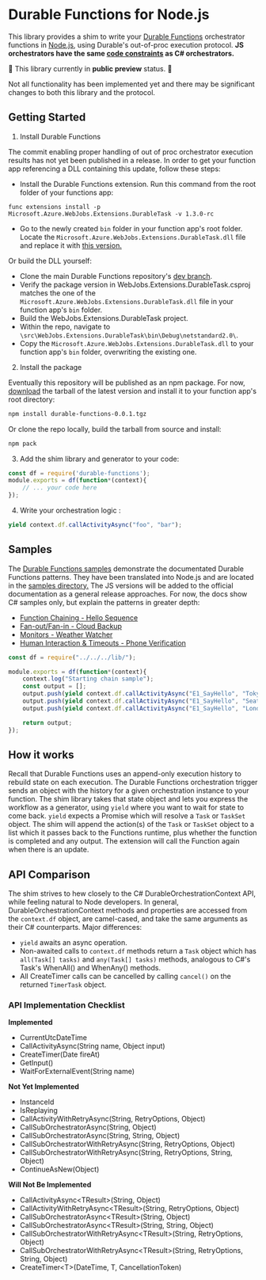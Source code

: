 # Durable Functions for Node.js

This library provides a shim to write your [Durable Functions](https://docs.microsoft.com/en-us/azure/azure-functions/durable-functions-overview) orchestrator functions in [Node.js](https://docs.microsoft.com/en-us/azure/azure-functions/functions-reference-node), using Durable's out-of-proc execution protocol. **JS orchestrators have the same [code constraints](https://docs.microsoft.com/en-us/azure/azure-functions/durable-functions-checkpointing-and-replay#orchestrator-code-constraints) as C# orchestrators.**

🚧 This library currently in **public preview** status. 🚧

Not all functionality has been implemented yet and there may be significant changes to both this library and the protocol.

## Getting Started

1. Install Durable Functions

The commit enabling proper handling of out of proc orchestrator execution results has not yet been published in a release. In order to get your function app referencing a DLL containing this update, follow these steps:

* Install the Durable Functions extension. Run this command from the root folder of your functions app:
```
func extensions install -p Microsoft.Azure.WebJobs.Extensions.DurableTask -v 1.3.0-rc
```
* Go to the newly created `bin` folder in your function app's root folder. Locate the `Microsoft.Azure.WebJobs.Extensions.DurableTask.dll` file and replace it with [this version.](https://durablejspreview.blob.core.windows.net/durable-functions-preview-0-0-1/Microsoft.Azure.WebJobs.Extensions.DurableTask.dll)

Or build the DLL yourself:
* Clone the main Durable Functions repository's [dev branch](/Azure/azure-functions-durable-extension/tree/dev).
* Verify the package version in WebJobs.Extensions.DurableTask.csproj matches the one of the `Microsoft.Azure.WebJobs.Extensions.DurableTask.dll` file in your function app's `bin` folder.
* Build the WebJobs.Extensions.DurableTask project.
* Within the repo, navigate to `\src\WebJobs.Extensions.DurableTask\bin\Debug\netstandard2.0\`.
* Copy the `Microsoft.Azure.WebJobs.Extensions.DurableTask.dll` to your function app's `bin` folder, overwriting the existing one.

2. Install the package

Eventually this repository will be published as an npm package. For now, [download](https://durablejspreview.blob.core.windows.net/durable-functions-preview-0-0-1/durable-functions-0.0.1.tgz) the tarball of the latest version and install it to your function app's root directory:

```bash
npm install durable-functions-0.0.1.tgz
```

Or clone the repo locally, build the tarball from source and install:

```bash
npm pack
```

3. Add the shim library and generator to your code:

```javascript
const df = require('durable-functions');
module.exports = df(function*(context){
    // ... your code here
});
```

4. Write your orchestration logic :
```javascript
yield context.df.callActivityAsync("foo", "bar");
```

## Samples

The [Durable Functions samples](https://docs.microsoft.com/en-us/azure/azure-functions/durable-functions-install) demonstrate the documentated Durable Functions patterns. They have been translated into Node.js and are located in the [samples directory.](./test/sample/) The JS versions will be added to the official documentation as a general release approaches. For now, the docs show C# samples only, but explain the patterns in greater depth:

* [Function Chaining - Hello Sequence](https://docs.microsoft.com/en-us/azure/azure-functions/durable-functions-sequence)
* [Fan-out/Fan-in - Cloud Backup](https://docs.microsoft.com/en-us/azure/azure-functions/durable-functions-cloud-backup)
* [Monitors - Weather Watcher](https://docs.microsoft.com/en-us/azure/azure-functions/durable-functions-monitor)
* [Human Interaction & Timeouts - Phone Verification](https://docs.microsoft.com/en-us/azure/azure-functions/durable-functions-phone-verification)

```javascript
const df = require("../../../lib/");

module.exports = df(function*(context){
    context.log("Starting chain sample");
    const output = [];
    output.push(yield context.df.callActivityAsync("E1_SayHello", "Tokyo"));
    output.push(yield context.df.callActivityAsync("E1_SayHello", "Seattle"));
    output.push(yield context.df.callActivityAsync("E1_SayHello", "London"));

    return output;
});
```

## How it works

Recall that Durable Functions uses an append-only execution history to rebuild state on each execution. The Durable Functions orchestration trigger sends an object with the history for a given orchestration instance to your function. The shim library takes that state object and lets you express the workflow as a generator, using `yield` where you want to wait for state to come back. `yield` expects a Promise which will resolve a `Task` or `TaskSet` object. The shim will append the action(s) of the `Task` or `TaskSet` object to a list which it passes back to the Functions runtime, plus whether the function is completed and any output. The extension will call the Function again when there is an update.

## API Comparison

The shim strives to hew closely to the C# DurableOrchestrationContext API, while feeling natural to Node developers. In general, DurableOrchestrationContext methods and properties are accessed from the `context.df` object, are camel-cased, and take the same arguments as their C# counterparts. Major differences:

* `yield` awaits an async operation.
* Non-awaited calls to `context.df` methods return a `Task` object which has `all(Task[] tasks)` and `any(Task[] tasks)` methods, analogous to C#'s Task's WhenAll() and WhenAny() methods.
* All CreateTimer calls can be cancelled by calling `cancel()` on the returned `TimerTask` object.

### API Implementation Checklist
**Implemented**
* CurrentUtcDateTime
* CallActivityAsync(String name, Object input)
* CreateTimer(Date fireAt)
* GetInput()
* WaitForExternalEvent(String name)

**Not Yet Implemented**
* InstanceId
* IsReplaying
* CallActivityWithRetryAsync(String, RetryOptions, Object)
* CallSubOrchestratorAsync(String, Object)
* CallSubOrchestratorAsync(String, String, Object)
* CallSubOrchestratorWithRetryAsync(String, RetryOptions, Object)
* CallSubOrchestratorWithRetryAsync(String, RetryOptions, String, Object)
* ContinueAsNew(Object)

**Will Not Be Implemented**
* CallActivityAsync\<TResult\>(String, Object)
* CallActivityWithRetryAsync\<TResult\>(String, RetryOptions, Object)
* CallSubOrchestratorAsync\<TResult\>(String, Object)
* CallSubOrchestratorAsync\<TResult\>(String, String, Object)
* CallSubOrchestratorWithRetryAsync\<TResult\>(String, RetryOptions, Object)
* CallSubOrchestratorWithRetryAsync\<TResult\>(String, RetryOptions, String, Object)
* CreateTimer\<T\>(DateTime, T, CancellationToken)
